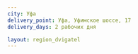 ```yaml
---
city: Уфа
delivery_point: Уфа, Уфимское шоссе, 17
delivery_days: 2 рабочих дня

layout: region_dvigatel
---
```


